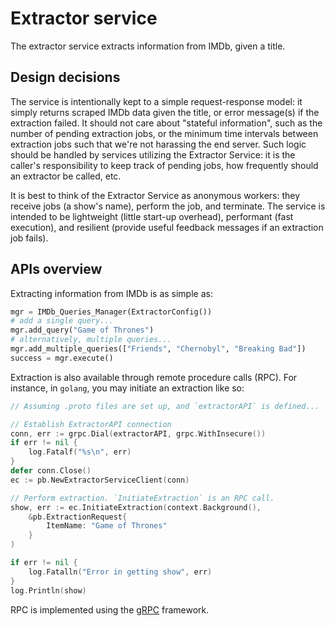 # Extractor service

The extractor service extracts information from IMDb, given a title. 

## Design decisions

The service is intentionally kept to a simple request-response model: it simply returns scraped IMDb data given the title, or error message(s) if the extraction failed. It should not care about "stateful information", such as the number of pending extraction jobs, or the minimum time intervals between extraction jobs such that we're not harassing the end server. Such logic should be handled by services utilizing the Extractor Service: it is the caller's responsibility to keep track of pending jobs, how frequently should an extractor be called, etc.

It is best to think of the Extractor Service as anonymous workers: they receive jobs (a show's name), perform the job, and terminate. The service is intended to be lightweight (little start-up overhead), performant (fast execution), and resilient (provide useful feedback messages if an extraction job fails).

## APIs overview

Extracting information from IMDb is as simple as:

```python
mgr = IMDb_Queries_Manager(ExtractorConfig())
# add a single query...
mgr.add_query("Game of Thrones")
# alternatively, multiple queries...
mgr.add_multiple_queries(["Friends", "Chernobyl", "Breaking Bad"])
success = mgr.execute()
```

Extraction is also available through remote procedure calls (RPC). For instance, in `golang`, you may initiate an extraction like so:

```go
// Assuming .proto files are set up, and `extractorAPI` is defined...

// Establish ExtractorAPI connection
conn, err := grpc.Dial(extractorAPI, grpc.WithInsecure())
if err != nil {
    log.Fatalf("%s\n", err)
}
defer conn.Close()
ec := pb.NewExtractorServiceClient(conn)

// Perform extraction. `InitiateExtraction` is an RPC call.
show, err := ec.InitiateExtraction(context.Background(), 
    &pb.ExtractionRequest{
        ItemName: "Game of Thrones"
    }
)

if err != nil {
    log.Fatalln("Error in getting show", err)
}
log.Println(show)
```

RPC is implemented using the [gRPC](https://grpc.io) framework. 
